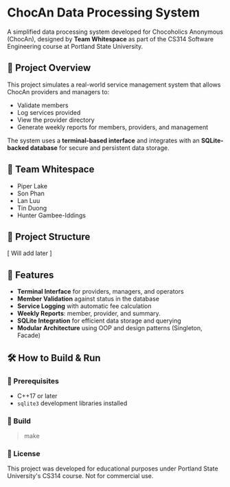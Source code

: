 # ChocAn Data Processing System

A simplified data processing system developed for Chocoholics Anonymous (ChocAn), designed by **Team Whitespace** as part of the CS314 Software Engineering course at Portland State University.

## 🚀 Project Overview

This project simulates a real-world service management system that allows ChocAn providers and managers to:

- Validate members
- Log services provided
- View the provider directory
- Generate weekly reports for members, providers, and management

The system uses a **terminal-based interface** and integrates with an **SQLite-backed database** for secure and persistent data storage.

## 👥 Team Whitespace

- Piper Lake  
- Son Phan  
- Lan Luu  
- Tin Duong  
- Hunter Gambee-Iddings  

## 📁 Project Structure
[ Will add later ]


## 🧩 Features

- **Terminal Interface** for providers, managers, and operators
- **Member Validation** against status in the database
- **Service Logging** with automatic fee calculation
- **Weekly Reports**: member, provider, and summary.
- **SQLite Integration** for efficient data storage and querying
- **Modular Architecture** using OOP and design patterns (Singleton, Facade)

## 🛠️ How to Build & Run

### 🔧 Prerequisites

- C++17 or later
- `sqlite3` development libraries installed

### 🧪 Build
> make


### 📜 License
This project was developed for educational purposes under Portland State University's CS314 course. Not for commercial use.

